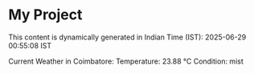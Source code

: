 # My Project

This content is dynamically generated in Indian Time (IST): 2025-06-29 00:55:08 IST


Current Weather in Coimbatore:
Temperature: 23.88 °C
Condition: mist
